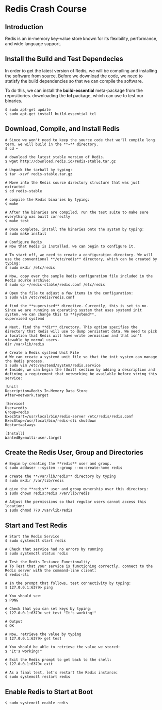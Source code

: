 Redis Crash Course
==================

Introduction
------------
Redis is an in-memory key-value store known for its flexibility, performance, and wide language support.

Install the Build and Test Dependecies
--------------------------------------
In order to get the latest version of Redis, we will be compiling and installing the software from source. Before we download the code, we need to statisfy the build dependencies so that we can compile the software.

To do this, we can install the **build-essential** meta-package from the repositiories. downloading the **tcl** package, which can use to test our binaries.

```
$ sudo apt-get update 
$ sudo apt-get install build-essential tcl 
```

Download, Compile, and Install Redis 
------------------------------------
```
# Since we won't need to keep the source code that we'll compile long term, we will build in the **~** directory.
$ cd ~ 

# download the latest stable version of Redis.
$ wget http://download.redis.io/redis-stable.tar.gz 

# Unpack the tarball by typing:
$ tar -xzvf redis-stable.tar.gz

# Move into the Redis source directory structure that was just extracted
$ cd redis-stable 

# compile the Redis binaries by typing:
$ make 

# After the binaries are compiled, run the test suite to make sure everything was built correctly
$ make test 

# Once complete, install the binaries onto the system by typing:
$ sudo make install

# Configure Redis 
# Now that Redis is installed, we can begin to configure it.

# To start off, we need to create a configuration directory. We will use the conventional **/etc/redis** directory, which can be created by typing:
$ sudo mkdir /etc/redis 

# Now, copy over the sample Redis configuration file included in the Redis source archive:
$ sudo cp ~/redis-stable/redis.conf /etc/redis 

# Open the file to adjust a few items in the configuration:
$ sudo vim /etc/redis/redis.conf 

# find the **supervised** directive. Currently, this is set to no. Since we are running an operating system that uses systemd init system, we can change this to **systemd**.
supervised systemd 

# Next, find the **dir** directory. This option specifies the directory that Redis will use to dump persistent data. We need to pick a location that Redis will have write permission and that isn't viewable by normal users.
dir /var/lib/redis 

# Create a Redis systemd Unit File 
# We can create a systemd unit file so that the init system can manage the Redis process.
$ sudo vim /etc/systemd/system/redis.service 
# Inside, we can begin the [Unit] section by adding a description and defining a requirement that networking be available before string this service:

[Unit]
Description=Redis In-Memory Data Store 
After=network.target 

[Service]
User=redis 
Group=redis 
ExecStart=/usr/local/bin/redis-server /etc/redis/redis.conf 
ExecStop=/usr/local/bin/redis-cli shutdown 
Restart=always

[Install]
WantedBy=multi-user.target 
```

Create the Redis User, Group and Directories 
--------------------------------------------
```
# Begin by creating the **redis** user and group. 
$ sudo adduser --system --group --no-create-home redis 

# create the **/var/lib/redis** directory by typing 
$ sudo mkdir /var/lib/redis 

# give the **redis** user and group ownership over this directory:
$ sudo chown redis:redis /var/lib/redis 

# Adjust the permissions so that regular users cannot access this location:
$ sudo chmod 770 /var/lib/redis 
```

Start and Test Redis
--------------------
```
# Start the Redis Service 
$ sudo systemctl start redis 

# Check that service had no errors by running
$ sudo systemctl status redis 

# Test the Redis Instance Functionality 
# To Test that your service is functioning correctly, connect to the Redis server with the command-line client:
$ redis-cli

# In the prompt that follows, test connectivity by typing:
$ 127.0.0.1:6379> ping 

# You should see:
$ PONG 

# Check that you can set keys by typing:
$ 127.0.0.1:6379> set test "It's working!"

# Output 
$ OK 

# Now, retrieve the value by typing 
$ 127.0.0.1:6379> get test 

# You should be able to retrieve the value we stored:
$ "It's working!"

# Exit the Redis prompt to get back to the shell:
$ 127.0.0.1:6379> exit 

# As a final test, let's restart the Redis instance:
$ sudo systemctl restart redis 
```

Enable Redis to Start at Boot
-----------------------------
```
$ sudo systemctl enable redis 
```
